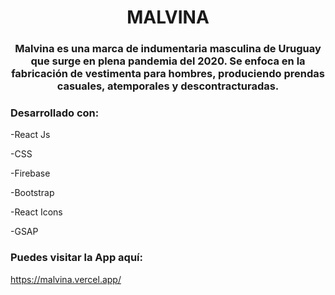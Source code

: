 <h1 align="center">MALVINA</h1>
<h3 align="center">Malvina es una marca de indumentaria masculina de Uruguay que surge en plena pandemia del 2020. Se enfoca en la fabricación de vestimenta para hombres, produciendo prendas casuales, atemporales y descontracturadas.</h3>

<h3 align="left">Desarrollado con:</h3>

-React Js

-CSS

-Firebase

-Bootstrap

-React Icons

-GSAP



<h3 align="left">Puedes visitar la App aquí:</h3>

https://malvina.vercel.app/

